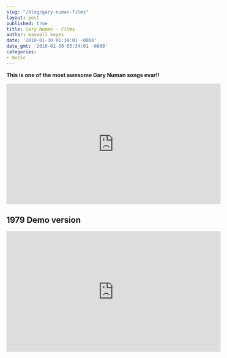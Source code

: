 ```yaml
---
slug: "/blog/gary-numan-films"
layout: post
published: true
title: Gary Numan - Films
author: maxwell keyes
date: '2010-01-30 01:34:01 -0800'
date_gmt: '2010-01-30 05:34:01 -0800'
categories:
- music
---
```


__This is one of the most awesome Gary Numan songs evar!!__

<iframe width="560" height="315" src="https://www.youtube.com/embed/PJfLe2e1ZXs" frameborder="0" allowfullscreen></iframe>

## 1979 Demo version

<iframe width="560" height="315" src="https://www.youtube.com/embed/PRxwLhavxSA" frameborder="0" allowfullscreen></iframe>
